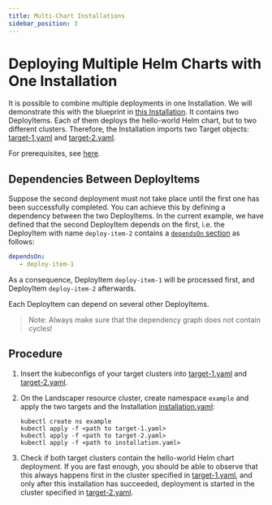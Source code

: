 ```yaml
---
title: Multi-Chart Installations
sidebar_position: 3
---
```


# Deploying Multiple Helm Charts with One Installation

It is possible to combine multiple deployments in one Installation. We will demonstrate this with the blueprint in [this Installation](./installation/installation.yaml). It contains two DeployItems. Each of them deploys the hello-world Helm chart, but to two different clusters. Therefore, the Installation 
imports two Target objects: [target-1.yaml](./installation/target-1.yaml) and 
[target-2.yaml](./installation/target-2.yaml).

For prerequisites, see [here](../../README.md).


## Dependencies Between DeployItems

Suppose the second deployment must not take place until the first one has been successfully completed.
You can achieve this by defining a dependency between the two DeployItems. In the current example, we have defined that the second DeployItem depends on the first, i.e. the DeployItem with name `deploy-item-2` contains a [`dependsOn` section](../../../usage/Blueprints.md#deployitems) as follows:

```yaml
dependsOn:
   - deploy-item-1
```

As a consequence, DeployItem `deploy-item-1` will be processed first, and DeployItem `deploy-item-2` afterwards.

Each DeployItem can depend on several other DeployItems. 

> Note: Always make sure that the dependency graph does not contain cycles!

## Procedure

1. Insert the kubeconfigs of your target clusters into [target-1.yaml](./installation/target-1.yaml) and [target-2.yaml](./installation/target-2.yaml).

1. On the Landscaper resource cluster, create namespace `example` and apply the two targets and the Installation [installation.yaml](./installation/installation.yaml):
   
   ```shell
   kubectl create ns example
   kubectl apply -f <path to target-1.yaml>
   kubectl apply -f <path to target-2.yaml>
   kubectl apply -f <path to installation.yaml>
   ```
2. Check if both target clusters contain the hello-world Helm chart deployment. If you are fast enough, you should be able to observe that this always happens first in the cluster specified in [target-1.yaml](./installation/target-1.yaml), and only after this installation has succeeded, deployment is started in the cluster specified in [target-2.yaml](./installation/target-2.yaml).
